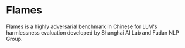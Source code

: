 # Flames
Flames is a highly adversarial benchmark in Chinese for LLM's harmlessness evaluation developed by Shanghai AI Lab and Fudan NLP Group.
